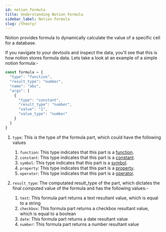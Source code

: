 ```yaml
---
id: notion_formula
title: Understanding Notion Formula
sidebar_label: Notion Formula
slug: /theory/
---
```


Notion provides formula to dynamically calculate the value of a specific cell for a database.

If you navigate to your devtools and inspect the data, you'll see that this is how notion stores formula data. Lets take a look at an example of a simple notion formula:-

```js {2-5}
const formula = {
  "type": "function",
  "result_type": "number",
  "name": "abs",
  "args": [
    {
      "type": "constant",
      "result_type": "number",
      "value": "1",
      "value_type": "number"
    }
  ]
}
```

1. `type`: This is the type of the formula part, which could have the following values
    1. `function`: This type indicates that this part is a [function](./notion_functions).
    2. `constant`: This type indicates that this part is a [constant](#constant).
    3. `symbol`: This type indicates that this part is a [symbol](#symbol).
    4. `property`: This type indicates that this part is a [property](#property).
    5. `operator`: This type indicates that this part is a [operator](#operator).

2. `result_type`: The computated result_type of the part, which dictates the final computed value of the formula and has the following values:-
    1. `text`: This formula part returns a text resultant value, which is equal to a string
    2. `checkbox`: This formula part returns a checkbox resultant value, which is equal to a boolean
    3. `date`: This formula part returns a date resultant value
    4. `number`: This formula part returns a number resultant value